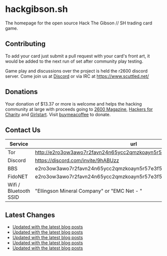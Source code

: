 # hackgibson.sh
The homepage for the open source Hack The Gibson // SH trading card game.


## Contributing

To add your card just submit a pull request with your card's front art, it would be added to the next run of set after community play testing.

Game play and discussions over the project is held the r2600 discord server. Come join us at [Discord](https://discord.com/invite/9hABUzz) or via IRC at https://www.scuttled.net/


## Donations

Your donation of $13.37 or more is welcome and helps the hacking community at large with proceeds going to [2600 Magazine](https://2600.com/), [Hackers for Charity](https://hackersforcharity.org) and [Girlstart](https://girlstart.org).  Visit [buymeacoffee](https://www.buymeacoffee.com/hackgibson.sh) to donate.


## Contact Us

Service | url
-|-
Tor | http://e2ro3ow3awo7r2favn24n65ycc2qmzkoayn5r57e3f56nvjwdcgg32ad.onion
Discord | https://discord.com/invite/9hABUzz
BBS | e2ro3ow3awo7r2favn24n65ycc2qmzkoayn5r57e3f56nvjwdcgg32ad.onion:23
FidoNET | e2ro3ow3awo7r2favn24n65ycc2qmzkoayn5r57e3f56nvjwdcgg32ad.onion:24554
Wifi / Bluetooth SSID | "Ellingson Mineral Company" or "EMC Net - <fidonet address>"

## Latest Changes
<!-- BLOG-POST-LIST:START -->
- [Updated with the latest blog posts](https://github.com/DFW2600/hackgibson.sh/commit/56335d94279fb07283dd91ec2b53f0eddd4052bc)
- [Updated with the latest blog posts](https://github.com/DFW2600/hackgibson.sh/commit/260acbe0e836b9655358865c10b55ee5df2bb498)
- [Updated with the latest blog posts](https://github.com/DFW2600/hackgibson.sh/commit/50c41b16e889203c1f1557a843d9e615271e2242)
- [Updated with the latest blog posts](https://github.com/DFW2600/hackgibson.sh/commit/b88fb66efc6fd87fdbf7dc3f577a71eaa8e5c6ba)
- [Updated with the latest blog posts](https://github.com/DFW2600/hackgibson.sh/commit/a3d0cd5b2f65f19675ad0d3d7ab3f06f7ed7f8ef)
<!-- BLOG-POST-LIST:END -->

